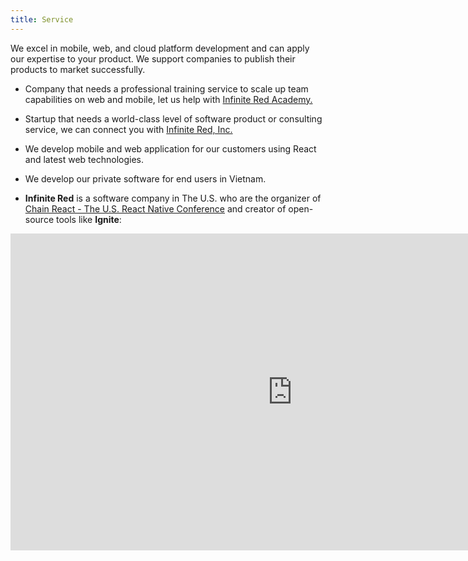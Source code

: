 ```yaml
---
title: Service
---
```


We excel in mobile, web, and cloud platform development and can apply our expertise to your product. We support companies to publish their products to market successfully.

- Company that needs a professional training service to scale up team capabilities on web and mobile, let us help with [Infinite Red Academy.](/infinitered-academy/)

- Startup that needs a world-class level of software product or consulting service, we can connect you with [Infinite Red, Inc.](https://infinite.red)

- We develop mobile and web application for our customers using React and latest web technologies.
- We develop our private software for end users in Vietnam.
- **Infinite Red** is a software company in The U.S. who are the organizer of [Chain React - The U.S. React Native Conference](https://infinite.red/ChainReactConf) and creator of open-source tools like **Ignite**:

<iframe width="901" height="507" src="https://www.youtube.com/embed/9l5_af3ryXw" frameborder="0" allow="autoplay; encrypted-media" allowfullscreen></iframe>
